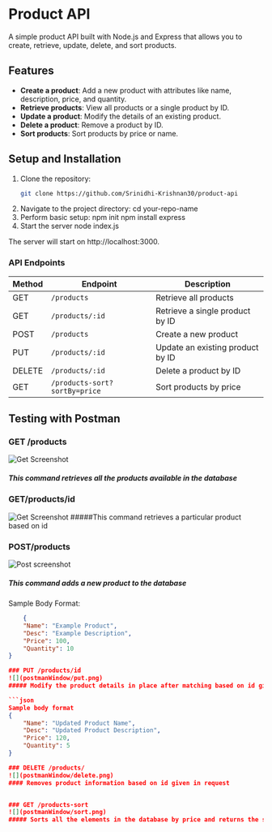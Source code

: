 # Product API

A simple product API built with Node.js and Express that allows you to create, retrieve, update, delete, and sort products.

## Features
- **Create a product**: Add a new product with attributes like name, description, price, and quantity.
- **Retrieve products**: View all products or a single product by ID.
- **Update a product**: Modify the details of an existing product.
- **Delete a product**: Remove a product by ID.
- **Sort products**: Sort products by price or name.

## Setup and Installation
1. Clone the repository:
   ```bash
   git clone https://github.com/Srinidhi-Krishnan30/product-api
2. Navigate to the project directory:
    cd your-repo-name
3. Perform basic setup:
    npm init
    npm install express
4. Start the server
    node index.js

The server will start on http://localhost:3000.

### API Endpoints

| Method | Endpoint                   | Description                               |
|--------|-----------------------------|-------------------------------------------|
| GET    | `/products`                | Retrieve all products                     |
| GET    | `/products/:id`            | Retrieve a single product by ID           |
| POST   | `/products`                | Create a new product                      |
| PUT    | `/products/:id`            | Update an existing product by ID          |
| DELETE | `/products/:id`            | Delete a product by ID                    |
| GET    | `/products-sort?sortBy=price` | Sort products by price |


## Testing with Postman

### GET /products
![Get Screenshot](postmanWindow/get.png)
##### This command retrieves all the products available in the database

### GET/products/id
![Get Screenshot](postmanWindow/get_id.png)
#####This command retrieves a particular product based on id

### POST/products
![Post screenshot](postmanWindow/post.png)
##### This command adds a new product to the database

Sample Body Format:
```json
    {
    "Name": "Example Product",
    "Desc": "Example Description",
    "Price": 100,
    "Quantity": 10
}

### PUT /products/id
![](postmanWindow/put.png)
##### Modify the product details in place after matching based on id given in request

```json
Sample body format
{
    "Name": "Updated Product Name",
    "Desc": "Updated Product Description",
    "Price": 120,
    "Quantity": 5
}

### DELETE /products/
![](postmanWindow/delete.png)
#### Removes product information based on id given in request


### GET /products-sort
![](postmanWindow/sort.png)
##### Sorts all the elements in the database by price and returns the sorted array







